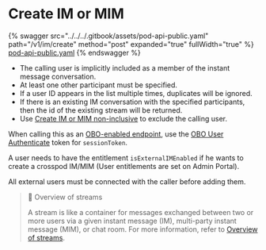 # Create IM or MIM

{% swagger src="../../../.gitbook/assets/pod-api-public.yaml" path="/v1/im/create" method="post" expanded="true" fullWidth="true" %}
[pod-api-public.yaml](../../../.gitbook/assets/pod-api-public.yaml)
{% endswagger %}

* The calling user is implicitly included as a member of the instant message conversation.
* At least one other participant must be specified.
* If a user ID appears in the list multiple times, duplicates will be ignored.
* If there is an existing IM conversation with the specified participants, then the id of the existing stream will be returned.
* Use [Create IM or MIM non-inclusive](create-im-or-mim-admin.md) to exclude the calling user.

When calling this as an [OBO-enabled endpoint](ref:obo-enabled-endpoints), use the [OBO User Authenticate](ref:obo-user-authenticate) token for `sessionToken`.

A user needs to have the entitlement `isExternalIMEnabled` if he wants to create a crosspod IM/MIM (User entitlements are set on Admin Portal).

All external users must be connected with the caller before adding them.

> 📘 Overview of streams
>
> A stream is like a container for messages exchanged between two or more users via a given instant message (IM), multi-party instant message (MIM), or chat room. For more information, refer to [Overview of streams](https://docs.developers.symphony.com/building-bots-on-symphony/datafeed/overview-of-streams).
